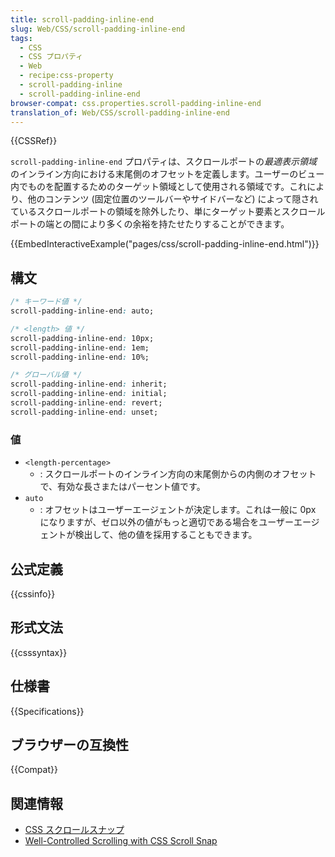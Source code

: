 ```yaml
---
title: scroll-padding-inline-end
slug: Web/CSS/scroll-padding-inline-end
tags:
  - CSS
  - CSS プロパティ
  - Web
  - recipe:css-property
  - scroll-padding-inline
  - scroll-padding-inline-end
browser-compat: css.properties.scroll-padding-inline-end
translation_of: Web/CSS/scroll-padding-inline-end
---
```

{{CSSRef}}

`scroll-padding-inline-end` プロパティは、スクロールポートの*最適表示領域*のインライン方向における末尾側のオフセットを定義します。ユーザーのビュー内でものを配置するためのターゲット領域として使用される領域です。これにより、他のコンテンツ (固定位置のツールバーやサイドバーなど) によって隠されているスクロールポートの領域を除外したり、単にターゲット要素とスクロールポートの端との間により多くの余裕を持たせたりすることができます。

{{EmbedInteractiveExample("pages/css/scroll-padding-inline-end.html")}}

## 構文

```css
/* キーワード値 */
scroll-padding-inline-end: auto;

/* <length> 値 */
scroll-padding-inline-end: 10px;
scroll-padding-inline-end: 1em;
scroll-padding-inline-end: 10%;

/* グローバル値 */
scroll-padding-inline-end: inherit;
scroll-padding-inline-end: initial;
scroll-padding-inline-end: revert;
scroll-padding-inline-end: unset;
```

### 値

- `<length-percentage>`
  - : スクロールポートのインライン方向の末尾側からの内側のオフセットで、有効な長さまたはパーセント値です。
- `auto`
  - : オフセットはユーザーエージェントが決定します。これは一般に 0px になりますが、ゼロ以外の値がもっと適切である場合をユーザーエージェントが検出して、他の値を採用することもできます。

## 公式定義

{{cssinfo}}

## 形式文法

{{csssyntax}}

## 仕様書

{{Specifications}}

## ブラウザーの互換性

{{Compat}}

## 関連情報

- [CSS スクロールスナップ](/ja/docs/Web/CSS/CSS_Scroll_Snap)
- [Well-Controlled Scrolling with CSS Scroll Snap](https://web.dev/css-scroll-snap/)
